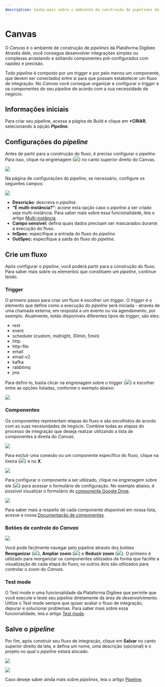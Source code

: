 ```yaml
---
description: Saiba mais sobre o ambiente de construção de pipelines da Plataforma Digibee
---
```


# Canvas

O _Canvas_ é o ambiente de construção de _pipelines_ da Plataforma Digibee. Através dele, você consegue desenvolver integrações simples ou complexas arrastando e soltando componentes pré-configurados com rapidez e precisão.

Todo _pipeline_ é composto por um _trigger_ e por pelo menos um componente, que devem ser conectados entre si para que possam estabelecer um fluxo de integração. No _Canvas_ você consegue organizar e configurar o _trigger_ e os componentes do seu _pipeline_ de acordo com a sua necessidade de negócio.

## Informações iniciais <a href="#h_c2c95ff14a" id="h_c2c95ff14a"></a>

Para criar seu pipeline, acesse a página de Build e clique em **+CRIAR**, selecionando a opção _**Pipeline**_.

## Configurações do _pipeline_ <a href="#h_8e2011d038" id="h_8e2011d038"></a>

Antes de partir para a construção do fluxo, é preciso configurar o _pipeline_. Para isso, clique na engrenagem (![](https://lh3.googleusercontent.com/PDFbPxPG25G7iTGz\_erHpVfi3DftPBrZ-2LZtRx2weEXKTIaol65mA6UrA19ZkOLuga6I60mf0imvLK8BomnmaHcGQmNw\_7aJRPAMDOtgwMjbHK976caIlTPuxoBIPVDS2xdOLhAHe1URou8TQ)) no canto superior direito do Canvas.

![](<../../.gitbook/assets/01 (1).png>)

Na página de configurações do _pipeline_, se necessário, configure os seguintes campos:

![](<../../.gitbook/assets/02 (6).png>)

* **Descrição**: descreva o _pipeline_.
* **“É multi-instância?”**: acione esta opção caso o _pipeline_ a ser criado seja multi-instância. Para saber mais sobre essa funcionalidade, leia o artigo [Multi-instância](../../configurations/multi-instancia.md).
* **Campo sensível:** defina quais dados precisam ser mascarados durante a execução do fluxo.
* **InSpec:** especifique a entrada do fluxo do _pipeline_.
* **OutSpec:** especifique a saída do fluxo do _pipeline_.

## Crie um fluxo <a href="#h_c35f0fc316" id="h_c35f0fc316"></a>

Após configurar o _pipeline_, você poderá partir para a construção do fluxo. Para saber mais sobre os elementos que constituem um _pipeline_, continue lendo.

### Trigger <a href="#h_080f25dba4" id="h_080f25dba4"></a>

O primeiro passo para criar um fluxo é escolher um _trigger_. O _trigger_ é o elemento que define como a execução do _pipeline_ será iniciada - através de uma chamada externa, em resposta a um evento ou via agendamento, por exemplo. Atualmente, estão disponíveis diferentes tipos de _trigger_, são eles:

* rest
* event
* scheduler (custom, midnight, 30min, 5min)
* http
* http-file
* email
* email-v2
* kafka
* rabbitmq
* jms

Para defini-lo, basta clicar na engrenagem sobre o trigger (![](https://lh3.googleusercontent.com/LXIoYs3fSutzp-9Zmw3u-Xx5wLMCRBnBdkFCXsoHbH3lWww\_FQoMi9Z6-xnXTQBPPP4ad9yWIlZaXm2Fyy7F7nrU092dti3-OUUSw7TohMZ5d\_cA66IKSJ9Un7eaZlwFTvcKRYMo6UQU8QPUMQ)) e escolher entre as opções listadas, conforme o exemplo abaixo:

![](../../.gitbook/assets/03.gif)

### Componentes <a href="#h_282c4b0fe6" id="h_282c4b0fe6"></a>

Os componentes representam etapas do fluxo e são escolhidos de acordo com as suas necessidades de negócio. Combine todas as etapas do processo de integração que deseja realizar utilizando a lista de componentes à direita do _Canvas_.

![](<../../.gitbook/assets/04 (2).gif>)

Para excluir uma conexão ou um componente específico do fluxo, clique na lixeira (![](https://lh4.googleusercontent.com/UorzdVWqIhXA06h8\_-fZraoDF1k\_0-8Hx\_T5r1wRIwTA2gU9omhLlBNyjIRHiAvlwEmshX5SUitkaCKpWTE9hel6oadijB6h69-zqu3ZwjWBdla08FaHxVdInVJ-D4u2NQxOQeagENEhs5mttA)) e no **X**.

![](../../.gitbook/assets/05.gif)

Para configurar o componente a ser utilizado, clique na engrenagem sobre ele (![](https://lh3.googleusercontent.com/LXIoYs3fSutzp-9Zmw3u-Xx5wLMCRBnBdkFCXsoHbH3lWww\_FQoMi9Z6-xnXTQBPPP4ad9yWIlZaXm2Fyy7F7nrU092dti3-OUUSw7TohMZ5d\_cA66IKSJ9Un7eaZlwFTvcKRYMo6UQU8QPUMQ)) para acessar o formulário de configuração. No exemplo abaixo, é possível visualizar o formulário do [componente Google Drive](../../components/file-storage/google-drive.md).

![](<../../.gitbook/assets/06 (1).gif>)

Para saber mais a respeito de cada componente disponível em nossa lista, acesse a nossa [Documentação de componentes](broken-reference).

### Botões de controle do _Canvas_ <a href="#h_18ac7e89a6" id="h_18ac7e89a6"></a>

![](<../../.gitbook/assets/07 (7).png>)

Você pode facilmente navegar pelo pipeline através dos botões **Reorganizar** (![](https://lh3.googleusercontent.com/J27T\_GWpXoBVLl4TWDx1fp6efXkbGFo9wgmIDTc6Efa1J9mF1c7GU-Shbrpm039UvBZoDqGsQZ58Yja7v3Jvy\_rrBMW\_d3fOtdFMtc7o2B6EpxCz8RlLTd7bZl-GgMXdaAQ-2wuKwHRXxN7txw)), **Ampliar zoom** (![](https://lh6.googleusercontent.com/2qvd6tDFPXxQQEw7JOdrf6z18Aa\_TBZDVXwI5hOyISuAb7dnn\_-CR4oQ7CG0\_Q4UDmza3dRguNiat4etM6U5FOa2Ed0xhJquz4cxE7Drgmlu8rFPJkA39ffwODdbf2baOFfypbQRsFp5fA7Aiw)) e **Reduzir zoom** (![](https://lh5.googleusercontent.com/g\_yrggzADfZNnyO-S1rL53A6whsgcX2XB9oSwGcc5Xd8rIx-qS8yWSpVKHcYnCk3w77cgHkXhVdLKAESPfgL8JkjBSL3n8Sxjj0pJVfCEJs0HSgUl9UimJtyt5plrt4Bf9DWupCVOYOay7Ljag)). O primeiro é utilizado para reorganizar os componentes utilizados de forma que facilite a visualização de cada etapa do fluxo; os outros dois são utilizados para controlar o zoom do _Canvas_.

### Test mode <a href="#h_ae41fc1aa6" id="h_ae41fc1aa6"></a>

O Test mode é uma funcionalidade da Plataforma Digibee que permite que você execute e teste seu _pipeline_ diretamente da área de desenvolvimento. Utilize o Test mode sempre que quiser avaliar o fluxo de integração, depurar e solucionar problemas. Para saber mais sobre essa funcionalidade, leia o artigo [Test mode](test-mode/).

## Salve o _pipeline_ <a href="#h_aa813df937" id="h_aa813df937"></a>

Por fim, após construir seu fluxo de integração, clique em **Salvar** no canto superior direito da tela, e defina um nome, uma descrição (opcional) e o projeto no qual o _pipeline_ estará alocado.

![](<../../.gitbook/assets/08 (3).png>)

![](<../../.gitbook/assets/09 (4).png>)

Caso deseje saber ainda mais sobre _pipelines_, leia o artigo [Pipeline](../pipelines/).
